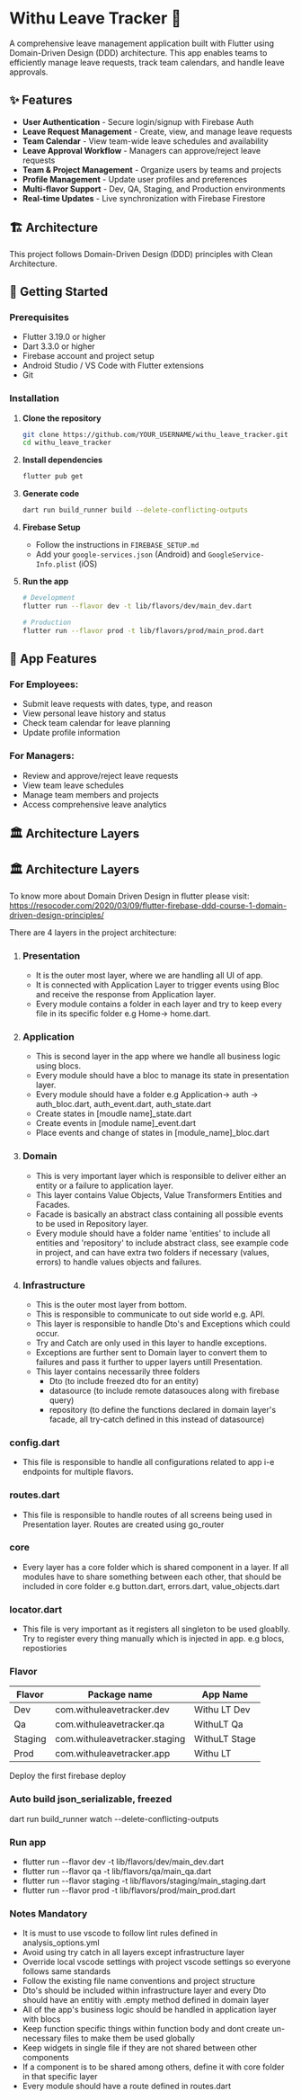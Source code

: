 # Withu Leave Tracker 📱

A comprehensive leave management application built with Flutter using Domain-Driven Design (DDD) architecture. This app enables teams to efficiently manage leave requests, track team calendars, and handle leave approvals.

## ✨ Features

- **User Authentication** - Secure login/signup with Firebase Auth
- **Leave Request Management** - Create, view, and manage leave requests
- **Team Calendar** - View team-wide leave schedules and availability
- **Leave Approval Workflow** - Managers can approve/reject leave requests
- **Team & Project Management** - Organize users by teams and projects
- **Profile Management** - Update user profiles and preferences
- **Multi-flavor Support** - Dev, QA, Staging, and Production environments
- **Real-time Updates** - Live synchronization with Firebase Firestore

## 🏗️ Architecture

This project follows Domain-Driven Design (DDD) principles with Clean Architecture.

## 🚀 Getting Started

### Prerequisites

- Flutter 3.19.0 or higher
- Dart 3.3.0 or higher
- Firebase account and project setup
- Android Studio / VS Code with Flutter extensions
- Git

### Installation

1. **Clone the repository**
   ```bash
   git clone https://github.com/YOUR_USERNAME/withu_leave_tracker.git
   cd withu_leave_tracker
   ```

2. **Install dependencies**
   ```bash
   flutter pub get
   ```

3. **Generate code**
   ```bash
   dart run build_runner build --delete-conflicting-outputs
   ```

4. **Firebase Setup**
   - Follow the instructions in `FIREBASE_SETUP.md`
   - Add your `google-services.json` (Android) and `GoogleService-Info.plist` (iOS)

5. **Run the app**
   ```bash
   # Development
   flutter run --flavor dev -t lib/flavors/dev/main_dev.dart
   
   # Production
   flutter run --flavor prod -t lib/flavors/prod/main_prod.dart
   ```

## 📱 App Features

### For Employees:
- Submit leave requests with dates, type, and reason
- View personal leave history and status
- Check team calendar for leave planning
- Update profile information

### For Managers:
- Review and approve/reject leave requests
- View team leave schedules
- Manage team members and projects
- Access comprehensive leave analytics

## 🏛️ Architecture Layers
## 🏛️ Architecture Layers

To know more about Domain Driven Design in flutter please visit:
https://resocoder.com/2020/03/09/flutter-firebase-ddd-course-1-domain-driven-design-principles/

There are 4 layers in the project architecture:

1. ### Presentation
   - It is the outer most layer, where we are handling all UI of app.
   - It is connected with Application Layer to trigger events using Bloc and receive the response from Application layer.
   - Every module contains a folder in each layer and try to keep every file in its specific folder e.g Home-> home.dart.
2. ### Application
   - This is second layer in the app where we handle all business logic using blocs.
   - Every module should have a bloc to manage its state in presentation layer.
   - Every module should have a folder e.g Application-> auth -> auth_bloc.dart, auth_event.dart, auth_state.dart
   - Create states in [moudle name]\_state.dart
   - Create events in [module name]\_event.dart
   - Place events and change of states in [module_name]\_bloc.dart
3. ### Domain
   - This is very important layer which is responsible to deliver either an entity or a failure to application layer.
   - This layer contains Value Objects, Value Transformers Entities and Facades.
   - Facade is basically an abstract class containing all possible events to be used in Repository layer.
   - Every module should have a folder name 'entities' to include all entities and 'repository' to include abstract class, see example code in project, and can have extra two folders if necessary (values, errors) to handle values objects and failures.
4. ### Infrastructure
   - This is the outer most layer from bottom.
   - This is responsible to communicate to out side world e.g. API.
   - This layer is responsible to handle Dto's and Exceptions which could occur.
   - Try and Catch are only used in this layer to handle exceptions.
   - Exceptions are further sent to Domain layer to convert them to failures and pass it further to upper layers untill Presentation.
   - This layer contains necessarily three folders
     - Dto (to include freezed dto for an entity)
     - datasource (to include remote datasouces along with firebase query)
     - repository (to define the functions declared in domain layer's facade, all try-catch defined in this instead of datasource)


### config.dart

- This file is responsible to handle all configurations related to app i-e endpoints for multiple flavors.

### routes.dart

- This file is responsible to handle routes of all screens being used in Presentation layer. Routes are created using go_router

### core

- Every layer has a core folder which is shared component in a layer. If all modules have to share something between each other, that should be included in core folder e.g button.dart, errors.dart, value_objects.dart

### locator.dart

- This file is very important as it registers all singleton to be used gloablly. Try to register every thing manually which is injected in app. e.g blocs, repostiories


### Flavor

| Flavor  | Package name                             | App Name         |
| ------- | ---------------------------------------- | -----------------|
| Dev     | com.withuleavetracker.dev                | Withu LT Dev     |
| Qa      | com.withuleavetracker.qa                 | WithuLT Qa       |
| Staging | com.withuleavetracker.staging            | WithuLT Stage    |
| Prod    | com.withuleavetracker.app                | Withu LT         |
                       


 Deploy the first firebase deploy

### Auto build json_serializable, freezed

dart run build_runner watch --delete-conflicting-outputs

### Run app

- flutter run --flavor dev -t lib/flavors/dev/main_dev.dart
- flutter run --flavor qa -t lib/flavors/qa/main_qa.dart
- flutter run --flavor staging -t lib/flavors/staging/main_staging.dart
- flutter run --flavor prod -t lib/flavors/prod/main_prod.dart

### Notes Mandatory

- It is must to use vscode to follow lint rules defined in analysis_options.yml
- Avoid using try catch in all layers except infrastructure layer
- Override local vscode settings with project vscode settings so everyone follows same standards
- Follow the existing file name conventions and project structure
- Dto's should be included within infrastructure layer and every Dto should have an entitiy with .empty method defined in domain layer
- All of the app's business logic should be handled in application layer with blocs
- Keep function specific things within function body and dont create un-necessary files to make them be used globally
- Keep widgets in single file if they are not shared between other components
- If a component is to be shared among others, define it with core folder in that specific layer
- Every module should have a route defined in routes.dart
